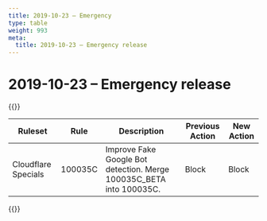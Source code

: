 ```yaml
---
title: 2019-10-23 – Emergency
type: table
weight: 993
meta:
  title: 2019-10-23 – Emergency release
---
```


# 2019-10-23 – Emergency release

{{<table-wrap>}}<table style="width: 100%">

<thead>
  <tr>
    <th>Ruleset</th>
    <th>Rule</th>
    <th>Description</th>
    <th>Previous Action</th>
    <th>New Action</th>
  </tr>
</thead>
<tbody>
  <tr>
    <td>Cloudflare Specials</td>
    <td>100035C</td>
    <td>Improve Fake Google Bot detection. Merge 100035C_BETA into 100035C.</td>
    <td>Block</td>
    <td>Block</td>
  </tr>
</tbody>

</table>{{</table-wrap>}}
